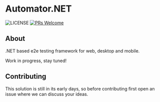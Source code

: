 # Automator.NET

![LICENSE](https://img.shields.io/badge/license-%20Apache--2.0-brightgreen.svg)
[![PRs Welcome](https://img.shields.io/badge/PRs-Welcome-brightgreen.svg?style=flat )](https://github.com/dtopuzov/automator.net/pulls)

## About

.NET based e2e testing framework for web, desktop and mobile.

Work in progress, stay tuned!

## Contributing

This solution is still in its early days, so before contributing first open an issue where we can discuss your ideas.

